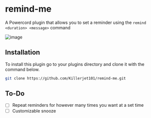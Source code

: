 # remind-me
A Powercord plugin that allows you to set a reminder using the `remind <duration> <message>` command

![image](https://user-images.githubusercontent.com/72281779/169717127-b8bac70f-a9e6-4c38-96c0-0cac0a2ea24e.jpg)


## Installation
To install this plugin go to your plugins directory and clone it with the command below.

```bash
git clone https://github.com/Killerjet101/remind-me.git
```

## To-Do
- [ ] Repeat reminders for however many times you want at a set time
- [ ] Customizable snooze

